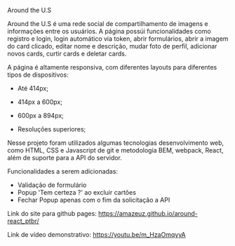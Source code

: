 Around the U.S

Around the U.S é uma rede social de compartilhamento de imagens e informações entre os usuários. A página possúi funcionalidades como registro e login, login automático via token, abrir formulários, abrir a imagem do card clicado, editar nome e descrição, mudar foto de perfil, adicionar novos cards, curtir cards e deletar cards.

A página é altamente responsiva, com diferentes layouts para diferentes tipos de dispositivos:

- Até 414px;
- 414px a 600px;
- 600px a 894px;

- Resoluções superiores;

Nesse projeto foram utilizados algumas tecnologias desenvolvimento web, como HTML, CSS e Javascript de git e metodologia BEM, webpack, React, além de suporte para a API do servidor.

Funcionalidades a serem adicionadas:

- Validação de formulário
- Popup 'Tem certeza ?' ao excluir cartões
- Fechar Popup apenas com o fim da solicitação a API

Link do site para github pages: https://amazeuz.github.io/around-react_ptbr/

Link de vídeo demonstrativo: https://youtu.be/m_HzaOmqyyA
